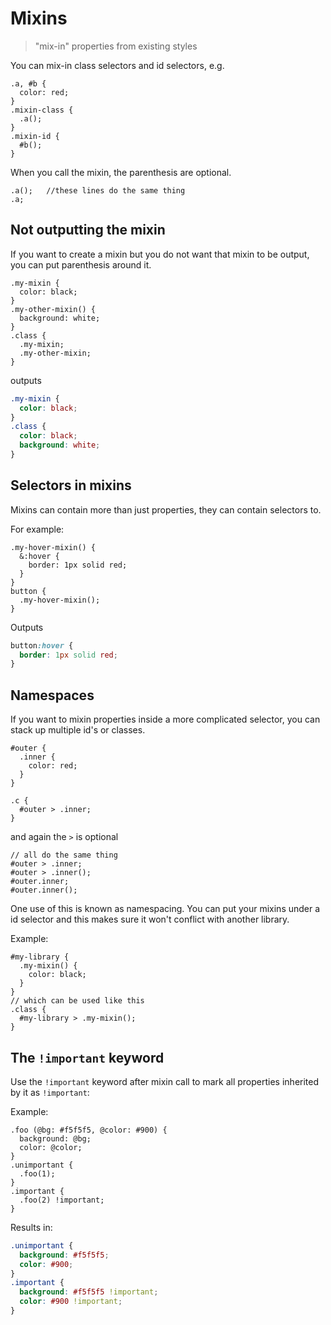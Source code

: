 # Mixins

> "mix-in" properties from existing styles

You can mix-in class selectors and id selectors, e.g.

```less
.a, #b {
  color: red;
}
.mixin-class {
  .a();
}
.mixin-id {
  #b();
}
```

When you call the mixin, the parenthesis are optional.

```less
.a();   //these lines do the same thing
.a;
```

## Not outputting the mixin

If you want to create a mixin but you do not want that mixin to be output, you can put parenthesis around it.

```less
.my-mixin {
  color: black;
}
.my-other-mixin() {
  background: white;
}
.class {
  .my-mixin;
  .my-other-mixin;
}
```
outputs

```css
.my-mixin {
  color: black;
}
.class {
  color: black;
  background: white;
}
```

## Selectors in mixins

Mixins can contain more than just properties, they can contain selectors to.

For example:

```less
.my-hover-mixin() {
  &:hover {
    border: 1px solid red;
  }
}
button {
  .my-hover-mixin();
}
```

Outputs

```css
button:hover {
  border: 1px solid red;
}
```

## Namespaces

If you want to mixin properties inside a more complicated selector, you can stack up multiple id's or classes.

```less
#outer {
  .inner {
    color: red;
  }
}

.c {
  #outer > .inner;
}
```

and again the `>` is optional

```less
// all do the same thing
#outer > .inner;
#outer > .inner();
#outer.inner;
#outer.inner();
```

One use of this is known as namespacing. You can put your mixins under a id selector and this makes sure it won't conflict with another library.

Example:

```less
#my-library {
  .my-mixin() {
    color: black;
  }
}
// which can be used like this
.class {
  #my-library > .my-mixin();
}
```

## The `!important` keyword

Use the `!important` keyword after mixin call to mark all properties inherited by it as `!important`:

Example:

```less
.foo (@bg: #f5f5f5, @color: #900) {
  background: @bg;
  color: @color;
}
.unimportant {
  .foo(1);
}
.important {
  .foo(2) !important;
}
```

Results in:

```css
.unimportant {
  background: #f5f5f5;
  color: #900;
}
.important {
  background: #f5f5f5 !important;
  color: #900 !important;
}
```